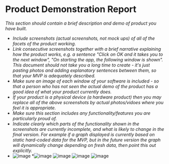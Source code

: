 # Product Demonstration Report

*This section should contain a brief description and demo of product you have built.*

* *Include screenshots (actual screenshots, not mock ups) of all of the facets of the product working.*
* *Link consecutive screenshots together with a brief narrative explaining how the product works, e.g. a sentence "Click on OK and it takes you to the next window", "On starting the app, the following window is shown".  This document should not take you a long time to create - it's just pasting photos and adding explanatory sentences between them, so that your MVP is adequately described.*
* *Make sure an image of each window of your software is included - so that a person who has not seen the actual demo of the product has a good idea of what your product currently does.*
* *If your product is a physical device (a hardware product) then you may replace all of the above screenshots by actual photos/vidoes where you feel it is appropriate.*
* *Make sure this section includes any functionality/features you are particularly proud of.*
* *Indicate clearly which parts of the functionality shown in the screenshots are currently incomplete, and what is likely to change in the final version.  For example if a graph displayed is currently based on static hard-coded data for the MVP, but in the future version the graph will dynamically change depending on fresh data, then point this out explicitly.*
* ![image](https://user-images.githubusercontent.com/56427412/181763865-b6aef0c2-9c93-44d9-aeee-fbe6d1a8deb0.png)
*![image](https://user-images.githubusercontent.com/56427412/181764099-4db548cd-29b7-4242-9759-9b2ac1fa0086.png)
![image](https://user-images.githubusercontent.com/56427412/181764166-a848478a-3ada-4633-93a0-9cede7e4f5b2.png)
![image](https://user-images.githubusercontent.com/56427412/181764208-8fe8af75-b8f1-46dc-ae35-bad106e130ef.png)
![image](https://user-images.githubusercontent.com/56427412/181764281-bfdf6211-1607-45cc-ac51-24f9082e5fc7.png)
